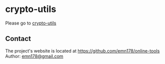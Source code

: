 # crypto-utils
Please go to [crypto-utils](http://emn178.github.io/online-tools/)

## Contact
The project's website is located at https://github.com/emn178/online-tools  
Author: emn178@gmail.com
